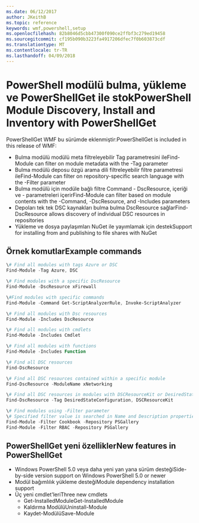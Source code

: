 ```yaml
---
ms.date: 06/12/2017
author: JKeithB
ms.topic: reference
keywords: wmf,powershell,setup
ms.openlocfilehash: 82b8046d5cbb47300f090ce2ffbf3c279ed19458
ms.sourcegitcommit: cf195b090b3223fa4917206dfec7f0b603873cdf
ms.translationtype: MT
ms.contentlocale: tr-TR
ms.lasthandoff: 04/09/2018
---
```

# <a name="powershell-module-discovery-install-and-inventory-with-powershellget"></a><span data-ttu-id="3860e-102">PowerShell modülü bulma, yükleme ve PowerShellGet ile stok</span><span class="sxs-lookup"><span data-stu-id="3860e-102">PowerShell Module Discovery, Install and Inventory with PowerShellGet</span></span>

<span data-ttu-id="3860e-103">PowerShellGet WMF bu sürümde eklenmiştir:</span><span class="sxs-lookup"><span data-stu-id="3860e-103">PowerShellGet is included in this release of WMF:</span></span>
-   <span data-ttu-id="3860e-104">Bulma modülü modülü meta filtreleyebilir Tag parametresini ile</span><span class="sxs-lookup"><span data-stu-id="3860e-104">Find-Module can filter on module metadata with the -Tag parameter</span></span>
-   <span data-ttu-id="3860e-105">Bulma modülü deposu özgü arama dili filtreleyebilir filtre parametresi ile</span><span class="sxs-lookup"><span data-stu-id="3860e-105">Find-Module can filter on repository-specific search language with the -Filter parameter</span></span>
-   <span data-ttu-id="3860e-106">Bulma modülü için modüle bağlı filtre Command - DscResource, içeriği ve - parametreleri içerir</span><span class="sxs-lookup"><span data-stu-id="3860e-106">Find-Module can filter based on module contents with the -Command, -DscResource, and -Includes parameters</span></span>
-   <span data-ttu-id="3860e-107">Depoları tek tek DSC kaynakları bulma bulma DscResource sağlar</span><span class="sxs-lookup"><span data-stu-id="3860e-107">Find-DscResource allows discovery of individual DSC resources in repositories</span></span>
-   <span data-ttu-id="3860e-108">Yükleme ve dosya paylaşımları NuGet ile yayımlamak için destek</span><span class="sxs-lookup"><span data-stu-id="3860e-108">Support for installing from and publishing to file shares with NuGet</span></span>

## <a name="example-commands"></a><span data-ttu-id="3860e-109">Örnek komutlar</span><span class="sxs-lookup"><span data-stu-id="3860e-109">Example commands</span></span>
```powershell
\# Find all modules with tags Azure or DSC
Find-Module -Tag Azure, DSC

\# Find modules with a specific DscResource
Find-Module -DscResource xFirewall

\#Find modules with specific commands
Find-Module -Command Get-ScriptAnalyzerRule, Invoke-ScriptAnalyzer

\# Find all modules with Dsc resources
Find-Module -Includes DscResource

\# Find all modules with cmdlets
Find-Module -Includes Cmdlet

\# Find all modules with functions
Find-Module -Includes Function

\# Find all DSC resources
Find-DscResource

\# Find all DSC resources contained within a specific module
Find-DscResource -ModuleName xNetworking

\# Find all DSC resources in modules with DSCResourceKit or DesiredStateConfiguration
Find-DscResource -Tag DesiredStateConfiguration, DSCResourceKit

\# Find modules using -Filter parameter
\# Specified filter value is searched in Name and Description properties
Find-Module -Filter Cookbook -Repository PSGallery
Find-Module -Filter RBAC -Repository PSGallery
```

## <a name="new-features-in-powershellget"></a><span data-ttu-id="3860e-110">PowerShellGet yeni özellikler</span><span class="sxs-lookup"><span data-stu-id="3860e-110">New features in PowerShellGet</span></span>
-   <span data-ttu-id="3860e-111">Windows PowerShell 5.0 veya daha yeni yan yana sürüm desteği</span><span class="sxs-lookup"><span data-stu-id="3860e-111">Side-by-side version support on Windows PowerShell 5.0 or newer</span></span>
-   <span data-ttu-id="3860e-112">Modül bağımlılık yükleme desteği</span><span class="sxs-lookup"><span data-stu-id="3860e-112">Module dependency installation support</span></span>
-   <span data-ttu-id="3860e-113">Üç yeni cmdlet'leri</span><span class="sxs-lookup"><span data-stu-id="3860e-113">Three new cmdlets</span></span>
    -   <span data-ttu-id="3860e-114">Get-InstalledModule</span><span class="sxs-lookup"><span data-stu-id="3860e-114">Get-InstalledModule</span></span>
    -   <span data-ttu-id="3860e-115">Kaldırma Modülü</span><span class="sxs-lookup"><span data-stu-id="3860e-115">Uninstall-Module</span></span>
    -   <span data-ttu-id="3860e-116">Kaydet-Modülü</span><span class="sxs-lookup"><span data-stu-id="3860e-116">Save-Module</span></span>